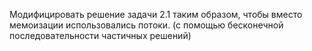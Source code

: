Модифицировать решение задачи 2.1 таким образом, чтобы вместо мемоизации использовались потоки. (с помощью бесконечной последовательности частичных решений)
